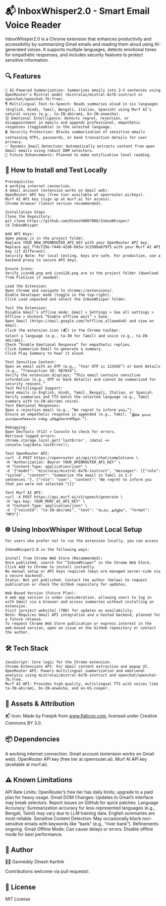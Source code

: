 # 📬 InboxWhisper2.0 - Smart Email Voice Reader
InboxWhisper2.0 is a Chrome extension that enhances productivity and accessibility by summarizing Gmail emails and reading them aloud using AI-generated voices. It supports multiple languages, detects emotional tones for empathetic responses, and includes security features to protect sensitive information.

## 🔍 Features
```
🧠 AI-Powered Summarization: Summarizes emails into 2–3 sentences using OpenRouter’s Mistral model (mistralai/mixtral-8x7b-instruct or openchat/openchat-7b:free).
🎙️ Multilingual Text-to-Speech: Reads summaries aloud in six languages (English, Hindi, Tamil, Bengali, Italian, Spanish) using Murf AI’s natural voices (e.g., ta-IN-abirami, bn-IN-anwesha).
😊 Emotional Intelligence: Detects regret, rejection, or disappointment in emails and appends professional, empathetic responses (toggleable) in the selected language.
🔒 Security Protection: Blocks summarization of sensitive emails containing OTPs, passwords, or bank transaction details for user privacy.
✅ Dynamic Email Detection: Automatically extracts content from open Gmail emails using robust DOM selectors.
🔁 Future Enhancements: Planned to make notification level reading.
```

## 🚀 How to Install and Test Locally
```
Prerequisites
A working internet connection.
A Gmail account (extension works on Gmail web).
OpenRouter API key (free tier available at openrouter.ai/keys).
Murf AI API key (sign up at murf.ai for access).
Chrome browser (latest version recommended).
```
```
Installation Steps
Clone the Repository:
git clone https://github.com/Dinesh0007000/InboxWhisper/
cd InboxWhisper

Add API Keys:
Open popup.js in the project folder.
Replace YOUR_NEW_OPENROUTER_API_KEY with your OpenRouter API key.
Replace ap2_f7dc729e-f448-42d8-b93a-3c2580ab7975 with your Murf AI API key (if different).
Security Note: For local testing, keys are safe. For production, use a backend proxy to secure API keys.

Ensure Icons:
Verify icon48.png and icon128.png are in the project folder (download from Flaticon if needed).

Load the Extension:
Open Chrome and navigate to chrome://extensions/.
Enable Developer mode (toggle in the top-right).
Click Load unpacked and select the InboxWhisper folder.

Test the Extension:
Disable Gmail’s offline mode: Gmail > Settings > See all settings > Offline > Uncheck “Enable offline mail” > Save.
Open Gmail (https://mail.google.com/?offline_allowed=0) and view an email.
Click the extension icon (📬) in the Chrome toolbar.
Select a language (e.g., ta-IN for Tamil) and voice (e.g., ta-IN-abirami).
Check “Enable Emotional Response” for empathetic replies.
Click Summarize Email to generate a summary.
Click Play Summary to hear it aloud.
```
```
Test Sensitive Content:
Open an email with an OTP (e.g., “Your OTP is 123456”) or bank details (e.g., “Transaction ID: 987654”).
Verify the extension displays: “This email contains sensitive information (e.g., OTP or bank details) and cannot be summarized for security reasons.”
Test Multilingual Support:
Send emails in English, Hindi, Tamil, Bengali, Italian, or Spanish.
Verify summaries and TTS match the selected language (e.g., Tamil summary with ta-IN-abirami voice).
Test Emotional Responses:
Open a rejection email (e.g., “We regret to inform you…”).
Ensure an empathetic response is appended (e.g., Tamil: “இந்த முடிவு ஏமாற்றமளிக்கலாம் என்று புரிந்துகொள்கிறோம்.”).
```
```
Debugging:
Open DevTools (F12) > Console to check for errors.
Retrieve logged errors:
chrome.storage.local.get('lastError', (data) => console.log(data.lastError));

Test OpenRouter API:
curl -X POST https://openrouter.ai/api/v1/chat/completions \
-H "Authorization: Bearer YOUR_OPENROUTER_API_KEY" \
-H "Content-Type: application/json" \
-d '{"model": "mistralai/mixtral-8x7b-instruct", "messages": [{"role": "system", "content": "Summarize the email in Tamil in 2-3 sentences."}, {"role": "user", "content": "We regret to inform you that you were not selected."}]}'

Test Murf AI API:
curl -X POST https://api.murf.ai/v1/speech/generate \
-H "api-key: YOUR_MURF_AI_API_KEY" \
-H "Content-Type: application/json" \
-d '{"voiceId": "ta-IN-abirami", "text": "டெஸ்ட் தமிழில்", "format": "MP3"}'
```
## 🌐 Using InboxWhisper Without Local Setup
```
For users who prefer not to run the extension locally, you can access 

InboxWhisper2.0 in the following ways:

Install from Chrome Web Store (Recommended):
Once published, search for “InboxWhisper” in the Chrome Web Store.
Click Add to Chrome to install instantly.
No manual setup or API keys required (keys are managed server-side via a secure backend).
Status: Not yet published. Contact the author (below) to request publication or check the GitHub repository for updates.

Web-Based Version (Future Plan):
A web app version is under consideration, allowing users to log in with Gmail via a browser and access summaries without installing an extension.
Visit [project website] (TBD) for updates on availability.
Note: Requires Gmail API integration and a hosted backend, planned for a future release.
To request Chrome Web Store publication or express interest in the web-based version, open an issue on the GitHub repository or contact the author.
```

## 🛠️ Tech Stack
```
JavaScript: Core logic for the Chrome extension.
Chrome Extensions API: For Gmail content extraction and popup UI.
OpenRouter API: Powers multilingual summarization and emotional analysis using mistralai/mixtral-8x7b-instruct and openchat/openchat-7b:free.
Murf AI API: Provides high-quality, multilingual TTS with voices like ta-IN-abirami, bn-IN-anwesha, and en-US-cooper.
```

## 🎨 Assets & Attribution
📬 Icon: Made by Freepik from www.flaticon.com, licensed under Creative Commons BY 3.0.

## 📦 Dependencies
A working internet connection.
Gmail account (extension works on Gmail web).
OpenRouter API key (free tier at openrouter.ai).
Murf AI API key (available at murf.ai).

## ⚠️ Known Limitations
API Rate Limits: OpenRouter’s free tier has daily limits; upgrade to a paid plan for heavy usage.
Gmail DOM Changes: Updates to Gmail’s interface may break selectors. Report issues on GitHub for quick patches.
Language Accuracy: Summarization accuracy for less-represented languages (e.g., Bengali, Tamil) may vary due to LLM training data. English summaries are most reliable.
Sensitive Content Detection: May occasionally block non-sensitive emails with keywords like “bank” (e.g., “river bank”). Refinements ongoing.
Gmail Offline Mode: Can cause delays or errors. Disable offline mode for best performance.


## 🤝 Author
👨‍💻 Gavireddy Dinesh Karthik

Contributions welcome via pull requests!.

## 📄 License
MIT License

